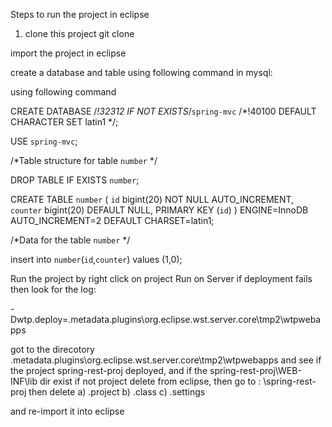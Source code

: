 Steps to run the project in eclipse

1. clone this project 
git clone 

import the project in eclipse


create a database and table using following command in mysql:

using following command

CREATE DATABASE /*!32312 IF NOT EXISTS*/`spring-mvc` /*!40100 DEFAULT CHARACTER SET latin1 */;

USE `spring-mvc`;

/*Table structure for table `number` */

DROP TABLE IF EXISTS `number`;

CREATE TABLE `number` (
  `id` bigint(20) NOT NULL AUTO_INCREMENT,
  `counter` bigint(20) DEFAULT NULL,
  PRIMARY KEY (`id`)
) ENGINE=InnoDB AUTO_INCREMENT=2 DEFAULT CHARSET=latin1;

/*Data for the table `number` */

insert  into `number`(`id`,`counter`) values (1,0);


Run the project by right click on project Run on Server
if deployment fails then look for the log:

-Dwtp.deploy=<workspace>\.metadata\.plugins\org.eclipse.wst.server.core\tmp2\wtpwebapps

got to the direcotory <workspace>\.metadata\.plugins\org.eclipse.wst.server.core\tmp2\wtpwebapps
and see if the project spring-rest-proj deployed, and if the spring-rest-proj\WEB-INF\lib dir exist
if not project delete from eclipse, then go to :
<workspace>\spring-rest-proj
then delete 
a) .project
b) .class
c) .settings

and re-import it into eclipse
 
